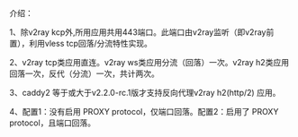 介绍：

1、除v2ray kcp外,所用应用共用443端口。此端口由v2ray监听（即v2ray前置），利用vless tcp回落/分流特性实现。

2、v2ray tcp类应用直连。v2ray ws类应用分流（回落）一次。v2ray h2类应用回落一次，反代（分流）一次，共计两次。

3、caddy2 等于或大于v2.2.0-rc.1版才支持反向代理v2ray h2(http/2) 应用。

4、配置1：没有启用 PROXY protocol，仅端口回落。配置2：启用了 PROXY protocol，且端口回落。
